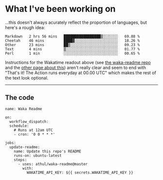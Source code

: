 # What I've been working on

…this doesn't always acurately reflect the proportion of languages, but here's a rough idea:

<!--START_SECTION:waka-->
```text
Markdown   2 hrs 56 mins   █████████████████▒░░░░░░░   69.88 % 
Cheetah    46 mins         ████▓░░░░░░░░░░░░░░░░░░░░   18.26 % 
Other      23 mins         ██▒░░░░░░░░░░░░░░░░░░░░░░   09.23 % 
Text       4 mins          ▒░░░░░░░░░░░░░░░░░░░░░░░░   01.77 % 
Perl       1 min           ░░░░░░░░░░░░░░░░░░░░░░░░░   00.65 % 
```
<!--END_SECTION:waka-->

Instructions for the Wakatime readout above (see [the waka-readme repo](https://github.com/athul/waka-readme) and the [other page about this](https://github.com/marketplace/actions/waka-readme)) aren't really clear and seem to end with "That's it! The Action runs everyday at 00.00 UTC" which makes the rest of the text look optional.

---

## The code

```
name: Waka Readme

on:
  workflow_dispatch:
  schedule:
    # Runs at 12am UTC
    - cron: '0 0 * * *'

jobs:
  update-readme:
    name: Update this repo's README
    runs-on: ubuntu-latest
    steps:
      - uses: athul/waka-readme@master
        with:
          WAKATIME_API_KEY: ${{ secrets.WAKATIME_API_KEY }}
```
